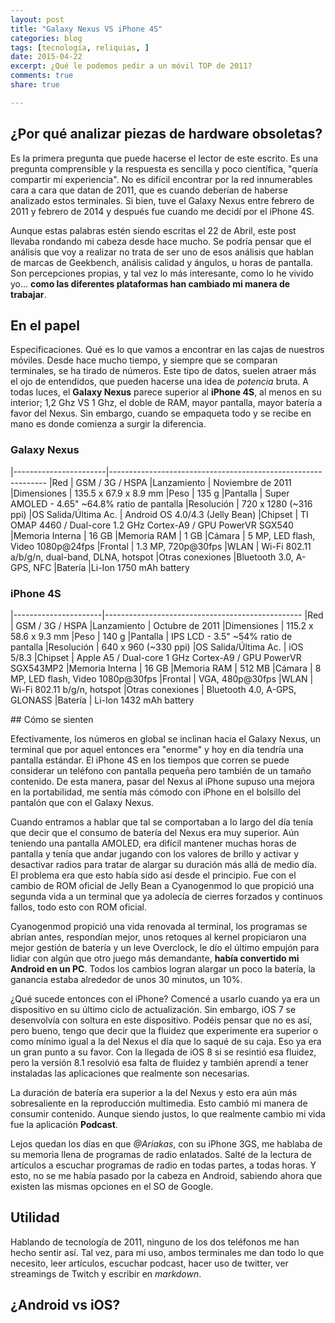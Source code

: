 ```yaml
---
layout: post
title: "Galaxy Nexus VS iPhone 4S"
categories: blog
tags: [tecnología, reliquias, ]
date: 2015-04-22
excerpt: ¿Qué le podemos pedir a un móvil TOP de 2011?
comments: true 
share: true 

---
```


## ¿Por qué analizar piezas de hardware obsoletas?

Es la primera pregunta que puede hacerse el lector de este escrito. Es una pregunta comprensible y la respuesta es sencilla y poco científica, "quería compartir mi experiencia". No es difícil encontrar por la red innumerables cara a cara que datan de 2011, que es cuando deberían de haberse analizado estos terminales. Si bien, tuve el Galaxy Nexus entre febrero de 2011 y febrero de 2014 y después fue cuando me decidí por el iPhone 4S.

Aunque estas palabras estén siendo escritas el 22 de Abril, este post llevaba rondando mi cabeza desde hace mucho. Se podría pensar que el análisis que voy a realizar no trata de ser uno de esos análisis que hablan de marcas de Geekbench, análisis calidad y ángulos, u horas de pantalla. Son percepciones propias, y tal vez lo más interesante, como lo he vivido yo... **como las diferentes plataformas han cambiado mi manera de trabajar**.

## En el papel

Especificaciones. Qué es lo que vamos a encontrar en las cajas de nuestros móviles. Desde hace mucho tiempo, y siempre que se comparan terminales, se ha tirado de números. Este tipo de datos, suelen atraer más el ojo de entendidos, que pueden hacerse una idea de *potencia* bruta. A todas luces, el **Galaxy Nexus** parece superior al **iPhone 4S**, al menos en su interior; 1,2 Ghz VS 1 Ghz, el doble de RAM, mayor pantalla, mayor batería a favor del Nexus. Sin embargo, cuando se empaqueta todo y se recibe en mano es donde comienza a surgir la diferencia.

### Galaxy Nexus

|-----------------------|--------------------------------------------------------------
|Red                    | GSM / 3G / HSPA
|Lanzamiento            | Noviembre de 2011
|Dimensiones            | 135.5 x 67.9 x 8.9 mm
|Peso                   | 135 g 
|Pantalla               | Super AMOLED - 4.65" ~64.8% ratio de pantalla
|Resolución             | 720 x 1280 (~316 ppi)
|OS Salida/Última Ac.   | Android OS 4.0/4.3 (Jelly Bean)
|Chipset                | TI OMAP 4460 / Dual-core 1.2 GHz Cortex-A9 / GPU PowerVR SGX540
|Memoria Interna        | 16 GB
|Memoria RAM            | 1 GB
|Cámara                 | 5 MP, LED flash, Video 1080p@24fps
|Frontal                | 1.3 MP, 720p@30fps
|WLAN                   | Wi-Fi 802.11 a/b/g/n, dual-band, DLNA, hotspot
|Otras conexiones       |Bluetooth 3.0, A-GPS, NFC
|Batería                |Li-Ion 1750 mAh battery

### iPhone 4S

|----------------------|-------------------------------------------------
|Red                   | GSM / 3G / HSPA
|Lanzamiento           |  Octubre de 2011
|Dimensiones           |  115.2 x 58.6 x 9.3 mm
|Peso                  |  140 g 
|Pantalla              |  IPS LCD - 3.5" ~54% ratio de pantalla
|Resolución            |  640 x 960 (~330 ppi)
|OS Salida/Última Ac.  |  iOS 5/8.3
|Chipset               |  Apple A5 / Dual-core 1 GHz Cortex-A9 / GPU PowerVR SGX543MP2
|Memoria Interna       | 16 GB
|Memoria RAM           |  512 MB
|Cámara                |  8 MP, LED flash, Video 1080p@30fps
|Frontal               |  VGA, 480p@30fps
|WLAN                  |  Wi-Fi 802.11 b/g/n, hotspot
|Otras conexiones      |  Bluetooth 4.0, A-GPS, GLONASS
|Batería               |  Li-Ion 1432 mAh battery


## Cómo se sienten

Efectivamente, los números en global se inclinan hacia el Galaxy Nexus, un terminal que por aquel entonces era "enorme" y hoy en día tendría una pantalla estándar. El iPhone 4S en los tiempos que corren se puede considerar un teléfono con pantalla pequeña pero también de un tamaño contenido. De esta manera, pasar del Nexus al iPhone supuso una mejora en la portabilidad, me sentía más cómodo con iPhone en el bolsillo del pantalón que con el Galaxy Nexus.

Cuando entramos a hablar que tal se comportaban a lo largo del día tenía que decir que el consumo de batería del Nexus era muy superior. Aún teniendo una pantalla AMOLED, era difícil mantener muchas horas de pantalla y tenía que andar jugando con los valores de brillo y activar y desactivar radios para tratar de alargar su duración más allá de medio día. El problema era que esto había sido así desde el principio. Fue con el cambio de ROM oficial de Jelly Bean a Cyanogenmod lo que propició una segunda vida a un terminal que ya adolecía de cierres forzados y continuos fallos, todo esto con ROM oficial. 

Cyanogenmod propició una vida renovada al terminal, los programas se abrían antes, respondían mejor, unos retoques al kernel propiciaron una mejor gestión de batería y un leve Overclock, le dío el último empujón para lidiar con algún que otro juego más demandante, **había convertido mi Android en un PC**. Todos los cambios logran alargar un poco la batería, la ganancia estaba alrededor de unos 30 minutos, un 10%.

¿Qué sucede entonces con el iPhone? Comencé a usarlo cuando ya era un dispositivo en su último ciclo de actualización. Sin embargo, iOS 7 se desenvolvía con soltura en este dispositivo. Podéis pensar que no es así, pero bueno, tengo que decir que la fluidez que experimente era superior o como mínimo igual a la del Nexus el día que lo saqué de su caja. Eso ya era un gran punto a su favor. Con la llegada de iOS 8 si se resintió esa fluidez, pero la versión 8.1 resolvió esa falta de fluidez y también aprendí a tener instaladas las aplicaciones que realmente son necesarias.

La duración de batería era superior a la del Nexus y esto era aún más sobresaliente en la reproducción multimedia. Esto cambió mi manera de consumir contenido. Aunque siendo justos, lo que realmente cambio mi vida fue la aplicación **Podcast**. 

Lejos quedan los días en que *@Ariakas*, con su iPhone 3GS, me hablaba de su memoria llena de programas de radio enlatados. Salté de la lectura de artículos a escuchar programas de radio en todas partes, a todas horas. Y esto, no se me había pasado por la cabeza en Android, sabiendo ahora que existen las mismas opciones en el SO de Google.

## Utilidad

Hablando de tecnología de 2011, ninguno de los dos teléfonos me han hecho sentir así. Tal vez, para mi uso, ambos terminales me dan todo lo que necesito, leer artículos, escuchar podcast, hacer uso de twitter, ver streamings de Twitch y escribir en *markdown*.



## ¿Android vs iOS?